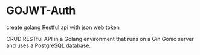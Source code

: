 # GOJWT-Auth
create golang Restful api with json web token

CRUD RESTful API in a Golang environment that runs on a Gin Gonic server and uses a PostgreSQL database.